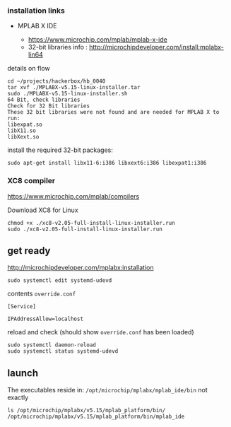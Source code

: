 


### installation links

-	MPLAB X IDE

	-	https://www.microchip.com/mplab/mplab-x-ide
	-	32-bit libraries info : http://microchipdeveloper.com/install:mplabx-lin64

details on flow

```
cd ~/projects/hackerbox/hb_0040
tar xvf ./MPLABX-v5.15-linux-installer.tar
sudo ./MPLABX-v5.15-linux-installer.sh
64 Bit, check libraries
Check for 32 Bit libraries
These 32 bit libraries were not found and are needed for MPLAB X to run:
libexpat.so
libX11.so
libXext.so
```

install the required 32-bit packages:

```
sudo apt-get install libx11-6:i386 libxext6:i386 libexpat1:i386
```

### XC8 compiler

https://www.microchip.com/mplab/compilers

Download XC8 for Linux

```
chmod +x ./xc8-v2.05-full-install-linux-installer.run
sudo ./xc8-v2.05-full-install-linux-installer.run
```

get ready
---------

http://microchipdeveloper.com/mplabx:installation

```
sudo systemctl edit systemd-udevd
```

contents `override.conf`

```
[Service]

IPAddressAllow=localhost
```

reload and check (should show `override.conf` has been loaded)

```
sudo systemctl daemon-reload
sudo systemctl status systemd-udevd
```

launch
------

The executables reside in: `/opt/microchip/mplabx/mplab_ide/bin` not exactly

```
ls /opt/microchip/mplabx/v5.15/mplab_platform/bin/
/opt/microchip/mplabx/v5.15/mplab_platform/bin/mplab_ide

```
